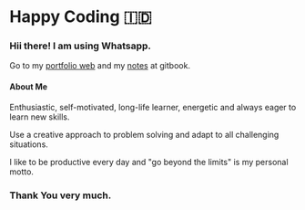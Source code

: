 # Happy Coding :indonesia:
### Hii there! I am using Whatsapp.
Go to my [portfolio web](https://bdrudin.github.io/) and my [notes](https://badrudin-docs.gitbook.io/notes) at gitbook.

#### **About Me**
Enthusiastic, self-motivated, long-life learner, energetic and always eager to learn new skills.

Use a creative approach to problem solving and adapt to all challenging situations.

I like to be productive every day and "go beyond the limits" is my personal motto.

### Thank You very much.
